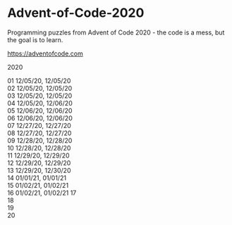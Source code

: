# Advent-of-Code-2020

Programming puzzles from Advent of Code 2020 - the code is a mess, but the goal is to learn.

https://adventofcode.com


2020  

01 12/05/20, 12/05/20  
02 12/05/20, 12/05/20  
03 12/05/20, 12/05/20  
04 12/05/20, 12/06/20  
05 12/06/20, 12/06/20  
06 12/06/20, 12/06/20  
07 12/27/20, 12/27/20  
08 12/27/20, 12/27/20  
09 12/28/20, 12/28/20  
10 12/28/20, 12/28/20  
11 12/29/20, 12/29/20  
12 12/29/20, 12/29/20  
13 12/29/20, 12/30/20  
14 01/01/21, 01/01/21  
15 01/02/21, 01/02/21  
16 01/02/21, 01/02/21
17  
18  
19  
20  
